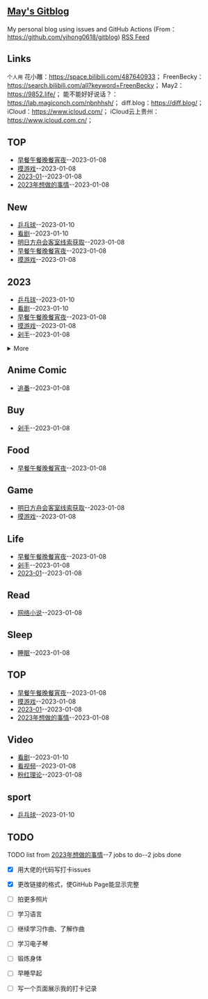 ## [May's Gitblog](https://github.com/noteMay/noteMay.github.io/)
My personal blog using issues and GitHub Actions (From：<https://github.com/yihong0618/gitblog>)
[RSS Feed](https://raw.githubusercontent.com/noteMay/noteMay.github.io/master/feed.xml)
## Links
 `个人用` 
花小雕：<https://space.bilibili.com/487640933>；
FreenBecky：<https://search.bilibili.com/all?keyword=FreenBecky>；
May2：<https://9852.life/>；
能不能好好说话？：<https://lab.magiconch.com/nbnhhsh/>；
diff.blog：<https://diff.blog/>；
iCloud：<https://www.icloud.com/>；
iCloud云上贵州：<https://www.icloud.com.cn/>；
## TOP
- [早餐午餐晚餐宵夜](https://github.com/noteMay/noteMay.github.io/issues/11)--2023-01-08
- [摸游戏](https://github.com/noteMay/noteMay.github.io/issues/10)--2023-01-08
- [2023-01](https://github.com/noteMay/noteMay.github.io/issues/6)--2023-01-08
- [2023年想做的事情](https://github.com/noteMay/noteMay.github.io/issues/2)--2023-01-08
## New
- [乒乓球](https://github.com/noteMay/noteMay.github.io/issues/15)--2023-01-10
- [看剧](https://github.com/noteMay/noteMay.github.io/issues/14)--2023-01-10
- [明日方舟会客室线索获取](https://github.com/noteMay/noteMay.github.io/issues/12)--2023-01-08
- [早餐午餐晚餐宵夜](https://github.com/noteMay/noteMay.github.io/issues/11)--2023-01-08
- [摸游戏](https://github.com/noteMay/noteMay.github.io/issues/10)--2023-01-08
## 2023
- [乒乓球](https://github.com/noteMay/noteMay.github.io/issues/15)--2023-01-10
- [看剧](https://github.com/noteMay/noteMay.github.io/issues/14)--2023-01-10
- [早餐午餐晚餐宵夜](https://github.com/noteMay/noteMay.github.io/issues/11)--2023-01-08
- [摸游戏](https://github.com/noteMay/noteMay.github.io/issues/10)--2023-01-08
- [剁手](https://github.com/noteMay/noteMay.github.io/issues/9)--2023-01-08
<details><summary>More</summary>

- [睡眠](https://github.com/noteMay/noteMay.github.io/issues/7)--2023-01-08
- [2023-01](https://github.com/noteMay/noteMay.github.io/issues/6)--2023-01-08
- [追番](https://github.com/noteMay/noteMay.github.io/issues/4)--2023-01-08
</details>

## Anime Comic
- [追番](https://github.com/noteMay/noteMay.github.io/issues/4)--2023-01-08
## Buy
- [剁手](https://github.com/noteMay/noteMay.github.io/issues/9)--2023-01-08
## Food
- [早餐午餐晚餐宵夜](https://github.com/noteMay/noteMay.github.io/issues/11)--2023-01-08
## Game
- [明日方舟会客室线索获取](https://github.com/noteMay/noteMay.github.io/issues/12)--2023-01-08
- [摸游戏](https://github.com/noteMay/noteMay.github.io/issues/10)--2023-01-08
## Life
- [早餐午餐晚餐宵夜](https://github.com/noteMay/noteMay.github.io/issues/11)--2023-01-08
- [剁手](https://github.com/noteMay/noteMay.github.io/issues/9)--2023-01-08
- [2023-01](https://github.com/noteMay/noteMay.github.io/issues/6)--2023-01-08
## Read
- [网络小说](https://github.com/noteMay/noteMay.github.io/issues/5)--2023-01-08
## Sleep
- [睡眠](https://github.com/noteMay/noteMay.github.io/issues/7)--2023-01-08
## TOP
- [早餐午餐晚餐宵夜](https://github.com/noteMay/noteMay.github.io/issues/11)--2023-01-08
- [摸游戏](https://github.com/noteMay/noteMay.github.io/issues/10)--2023-01-08
- [2023-01](https://github.com/noteMay/noteMay.github.io/issues/6)--2023-01-08
- [2023年想做的事情](https://github.com/noteMay/noteMay.github.io/issues/2)--2023-01-08
## Video
- [看剧](https://github.com/noteMay/noteMay.github.io/issues/14)--2023-01-10
- [看视频](https://github.com/noteMay/noteMay.github.io/issues/3)--2023-01-08
- [粉红理论](https://github.com/noteMay/noteMay.github.io/issues/1)--2023-01-08
## sport
- [乒乓球](https://github.com/noteMay/noteMay.github.io/issues/15)--2023-01-10
## TODO
TODO list from [2023年想做的事情](https://github.com/noteMay/noteMay.github.io/issues/2)--7 jobs to do--2 jobs done
- [x] 用大佬的代码写打卡issues
- [x] 更改链接的格式，使GitHub Page能显示完整
- [ ] 拍更多照片
- [ ] 学习语言
- [ ] 继续学习作曲、了解作曲
- [ ] 学习电子琴
- [ ] 锻炼身体
- [ ] 早睡早起
- [ ] 写一个页面展示我的打卡记录

